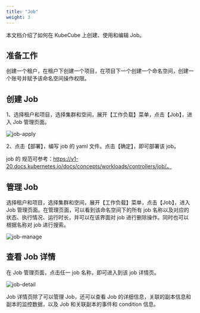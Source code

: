 ```yaml
---
title: "Job"
weight: 3
---
```


本文档介绍了如何在 KubeCube 上创建、使用和编辑 Job。

## 准备工作

创建一个租户，在租户下创建一个项目，在项目下一个创建一个命名空间，创建一个账号并赋予该命名空间操作权限。

## 创建 Job

1、选择租户和项目，选择集群和空间，展开【工作负载】菜单，点击【Job】，进入 Job 管理页面。

![job-apply](/imgs/user-guide/ns-scoped-res/workload/Job/job-apply.png)

2、点击【部署】，编写 job 的 yaml 文件。点击【确定】，即可部署该 job。

job 的 规范可参考：https://v1-20.docs.kubernetes.io/docs/concepts/workloads/controllers/job/。

## 管理 Job

选择租户和项目，选择集群和空间，展开【工作负载】菜单，点击【Job】，进入  Job 管理页面。在管理页面，可以看到该命名空间下的所有 job 名称以及对应的状态、执行情况、运行时长，并可以在该界面对 job 进行删除操作。同时也可以根据名称对 job 进行搜索。

![job-manage](/imgs/user-guide/ns-scoped-res/workload/Job/job-manage.png)

## 查看 Job 详情

在 Job 管理页面，点击任一 job 名称，即可进入到该 job 详情页。

![job-detail](/imgs/user-guide/ns-scoped-res/workload/Job/job-detail.png)

Job 详情页除了可以管理 Job，还可以查看 Job 的详细信息，关联的副本信息和副本的监控数据，以及  Job 和关联副本的事件和 condition 信息。